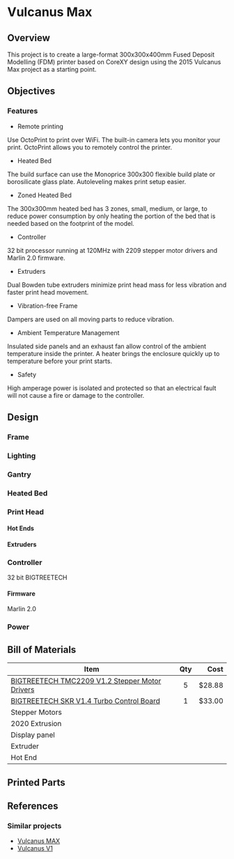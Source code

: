 # Vulcanus Max
## Overview

This project is to create a large-format 300x300x400mm Fused Deposit Modelling (FDM) printer based on CoreXY design using the 2015 Vulcanus Max project as a starting point.

## Objectives

### Features

* Remote printing

Use OctoPrint to print over WiFi. The built-in camera lets you monitor your print. OctoPrint allows you to remotely control the printer.

* Heated Bed

The build surface can use the Monoprice 300x300 flexible build plate or borosilicate glass plate. Autoleveling makes print setup easier.

* Zoned Heated Bed

The 300x300mm heated bed has 3 zones, small, medium, or large, to reduce power consumption by only heating the portion of the bed that is needed based on the footprint of the model.

* Controller

32 bit processor running at 120MHz with 2209 stepper motor drivers and Marlin 2.0 firmware.

* Extruders

Dual Bowden tube extruders minimize print head mass for less vibration and faster print head movement.

* Vibration-free Frame

Dampers are used on all moving parts to reduce vibration.

* Ambient Temperature Management

Insulated side panels and an exhaust fan allow control of the ambient temperature inside the printer. A heater brings the enclosure quickly up to temperature before your print starts.

* Safety

High amperage power is isolated and protected so that an electrical fault will not cause a fire or damage to the controller.

## Design

### Frame

### Lighting

### Gantry

### Heated Bed

### Print Head

#### Hot Ends

#### Extruders

### Controller

32 bit BIGTREETECH

#### Firmware

Marlin 2.0

### Power

## Bill of Materials

| Item | Qty | Cost |
| -- | :--: | --: |
| [BIGTREETECH TMC2209 V1.2 Stepper Motor Drivers](https://www.aliexpress.com/snapshot/0.html?spm=a2g0s.9042647.6.2.236d4c4dOF5Ewb&orderId=8010661253423936&productId=33029587820)| 5 | $28.88 |
| [BIGTREETECH SKR V1.4 Turbo Control Board](https://www.aliexpress.com/snapshot/0.html?spm=a2g0s.9042647.6.5.236d4c4dOF5Ewb&orderId=8010661253433936&productId=4000480059509)| 1 | $33.00 |
| Stepper Motors | | |
| 2020 Extrusion | | |
| Display panel | | |
| Extruder | | |
| Hot End | | |

## Printed Parts

## References

### Similar projects

* [Vulcanus MAX](https://www.instructables.com/id/Vulcanus-MAX-CoreXY-Aluminum-Frame-RepRap-3D-Print/)
* [Vulcanus V1](https://www.instructables.com/id/Vulcanus-V1-3D-Printer/)